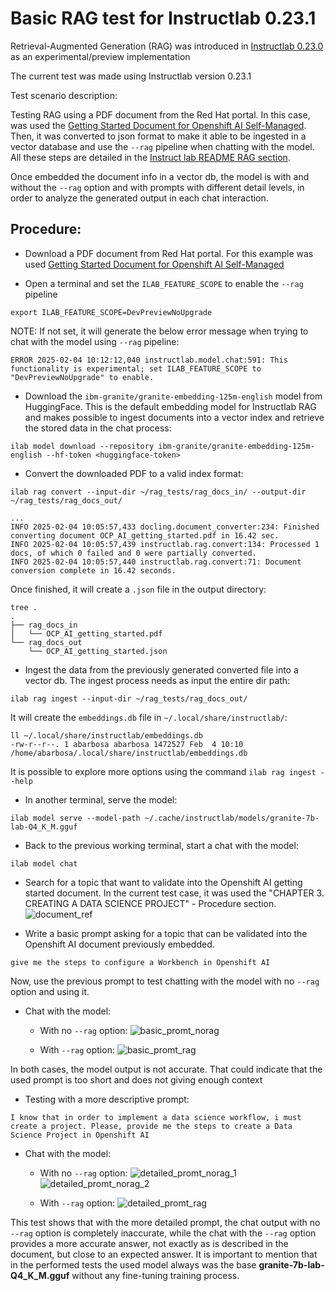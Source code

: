 # Basic RAG test for Instructlab 0.23.1

Retrieval-Augmented Generation (RAG) was introduced in [Instructlab 0.23.0](https://github.com/instructlab/instructlab/releases/tag/v0.23.0) as an experimental/preview implementation 

The current test was made using Instructlab version 0.23.1

Test scenario description:

Testing RAG using a PDF document from the Red Hat portal. In this case, was used the [Getting Started Document for Openshift AI Self-Managed](https://docs.redhat.com/en/documentation/red_hat_openshift_ai_self-managed/2.16/pdf/getting_started_with_red_hat_openshift_ai_self-managed/Red_Hat_OpenShift_AI_Self-Managed-2.16-Getting_started_with_Red_Hat_OpenShift_AI_Self-Managed-en-US.pdf). Then, it was converted to json format to make it able to be ingested in a vector database and use the `--rag` pipeline when chatting with the model. All these steps are detailed in the [Instruct lab README RAG section](https://github.com/instructlab/instructlab?tab=readme-ov-file#-configure-retrieval-augmented-generation-developer-preview).

Once embedded the document info in a vector db, the model is with and without the `--rag` option and with prompts with different detail levels, in order to analyze the generated output in each chat interaction.


## Procedure:

- Download a PDF document from Red Hat portal. For this example was used [Getting Started Document for Openshift AI Self-Managed](https://docs.redhat.com/en/documentation/red_hat_openshift_ai_self-managed/2.16/pdf/getting_started_with_red_hat_openshift_ai_self-managed/Red_Hat_OpenShift_AI_Self-Managed-2.16-Getting_started_with_Red_Hat_OpenShift_AI_Self-Managed-en-US.pdf)

- Open a terminal and set the `ILAB_FEATURE_SCOPE` to enable the `--rag` pipeline
~~~
export ILAB_FEATURE_SCOPE=DevPreviewNoUpgrade
~~~
NOTE: If not set, it will generate the below error message when trying to chat with the model using `--rag` pipeline:
~~~
ERROR 2025-02-04 10:12:12,040 instructlab.model.chat:591: This functionality is experimental; set ILAB_FEATURE_SCOPE to "DevPreviewNoUpgrade" to enable.
~~~

- Download the `ibm-granite/granite-embedding-125m-english` model from HuggingFace. This is the default embedding model for Instructlab RAG and makes possible to ingest documents into a vector index and retrieve the stored data in the chat process:
~~~
ilab model download --repository ibm-granite/granite-embedding-125m-english --hf-token <huggingface-token>
~~~

- Convert the downloaded PDF to a valid index format:
~~~
ilab rag convert --input-dir ~/rag_tests/rag_docs_in/ --output-dir ~/rag_tests/rag_docs_out/
~~~
~~~
...
INFO 2025-02-04 10:05:57,433 docling.document_converter:234: Finished converting document OCP_AI_getting_started.pdf in 16.42 sec.
INFO 2025-02-04 10:05:57,439 instructlab.rag.convert:134: Processed 1 docs, of which 0 failed and 0 were partially converted.
INFO 2025-02-04 10:05:57,440 instructlab.rag.convert:71: Document conversion complete in 16.42 seconds.
~~~
Once finished, it will create a `.json` file in the output directory:
~~~
tree .
.
├── rag_docs_in
│   └── OCP_AI_getting_started.pdf
└── rag_docs_out
    └── OCP_AI_getting_started.json
~~~

- Ingest the data from the previously generated converted file into a vector db. The ingest process needs as input the entire dir path:
~~~
ilab rag ingest --input-dir ~/rag_tests/rag_docs_out/
~~~
It will create the `embeddings.db` file in `~/.local/share/instructlab/`:
~~~
ll ~/.local/share/instructlab/embeddings.db 
-rw-r--r--. 1 abarbosa abarbosa 1472527 Feb  4 10:10 /home/abarbosa/.local/share/instructlab/embeddings.db
~~~
It is possible to explore more options using the command `ilab rag ingest --help`

- In another terminal, serve the model:
~~~
ilab model serve --model-path ~/.cache/instructlab/models/granite-7b-lab-Q4_K_M.gguf
~~~

- Back to the previous working terminal, start a chat with the model:
~~~
ilab model chat
~~~

- Search for a topic that want to validate into the Openshift AI getting started document. In the current test case, it was used the "CHAPTER 3. CREATING A DATA SCIENCE PROJECT" - Procedure section.
![document_ref](https://github.com/user-attachments/assets/fecc5a7d-8037-4f9e-8620-01803a23f751)

- Write a basic prompt asking for a topic that can be validated into the Openshift AI document previously embedded.
~~~
give me the steps to configure a Workbench in Openshift AI  
~~~

Now, use the previous prompt to test chatting with the model with no `--rag` option and using it.

- Chat with the model:
  - With no `--rag` option:
    ![basic_promt_norag](https://github.com/user-attachments/assets/d5ac1626-799e-490e-a42c-e91b6f294cda)

  - With `--rag` option:
    ![basic_promt_rag](https://github.com/user-attachments/assets/09ed0bee-c0d8-42d3-a9c7-1b3ba48f2390)


In both cases, the model output is not accurate. That could indicate that the used prompt is too short and does not giving enough context

- Testing with a more descriptive prompt:
~~~
I know that in order to implement a data science workflow, i must create a project. Please, provide me the steps to create a Data Science Project in Openshift AI
~~~

- Chat with the model:
  - With no `--rag` option:
    ![detailed_promt_norag_1](https://github.com/user-attachments/assets/663b8aab-d2c4-4482-96b0-eb6e27568c74)
    ![detailed_promt_norag_2](https://github.com/user-attachments/assets/688855cd-0b73-4b06-9c15-6741b8d7d10c)


  - With `--rag` option:
    ![detailed_promt_rag](https://github.com/user-attachments/assets/dc278e89-8b44-442a-9eee-a58dcaf35e05)

This test shows that with the more detailed prompt, the chat output with no `--rag` option is completely inaccurate, while the chat with the `--rag` option provides a more accurate answer, not exactly as is described in the document, but close to an expected answer. 
It is important to mention that in the performed tests the used model always was the base **granite-7b-lab-Q4_K_M.gguf** without any fine-tuning training process.
